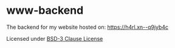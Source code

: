 # www-backend

The backend for my website hosted on: https://h4rl.xn--q9jyb4c

Licensed under [BSD-3 Clause License](https://github.com/h4rldev/portfolio-backend/blob/main/LICENSE)
